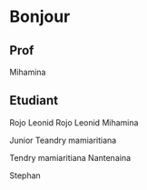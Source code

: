 # Bonjour

## Prof

Mihamina

## Etudiant


Rojo Leonid
Rojo Leonid
Mihamina

Junior
Teandry mamiaritiana


Tendry mamiaritiana
Nantenaina

Stephan




